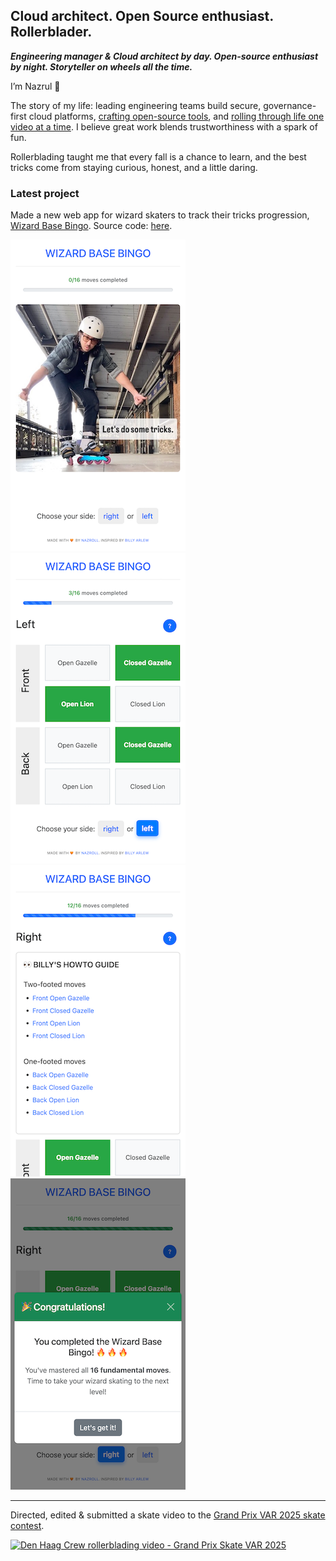 ## Cloud architect. Open Source enthusiast. Rollerblader.

**_Engineering manager & Cloud architect by day. Open-source enthusiast by night. Storyteller on wheels all the time._**

I’m Nazrul 👋 

The story of my life: leading engineering teams build secure, governance-first cloud platforms, [crafting open-source tools](https://github.com/nazroll), and [rolling through life one video at a time](https://www.youtube.com/nazroll). I believe great work blends trustworthiness with a spark of fun. 

Rollerblading taught me that every fall is a chance to learn, and the best tricks come from staying curious, honest, and a little daring.

### Latest project

Made a new web app for wizard skaters to track their tricks progression, [Wizard Base Bingo](https://nazroll.com/rockerdapp/). Source code: [here](https://github.com/nazroll/rockerdapp/).

![Screenshot 1](docs/wizard-base-bingo-1.png)
![Screenshot 2](docs/wizard-base-bingo-2.png)
![Screenshot 3](docs/wizard-base-bingo-4.png)
![Screenshot 3](docs/wizard-base-bingo-3.png)


---

Directed, edited &amp; submitted a skate video to the [Grand Prix VAR 2025 skate contest](https://www.youtube.com/watch?v=TLCJC9tVLGM). 

[![Den Haag Crew rollerblading video - Grand Prix Skate VAR 2025](https://img.youtube.com/vi/qu6qnvLbIqc/0.jpg)](https://www.youtube.com/watch?v=qu6qnvLbIqc)
